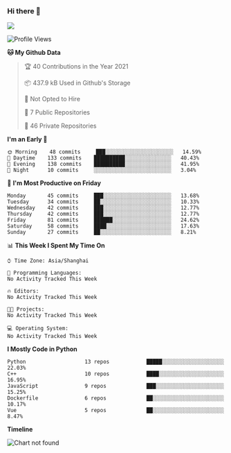 ### Hi there 👋

<!--
**worsecoder/worsecoder** is a ✨ _special_ ✨ repository because its `README.md` (this file) appears on your GitHub profile.

Here are some ideas to get you started:

- 🔭 I’m currently working on ...
- 🌱 I’m currently learning ...
- 👯 I’m looking to collaborate on ...
- 🤔 I’m looking for help with ...
- 💬 Ask me about ...
- 📫 How to reach me: ...
- 😄 Pronouns: ...
- ⚡ Fun fact: ...
-->

![](https://github-readme-stats.vercel.app/api?username=worsecoder&theme=dark)

<!--START_SECTION:waka-->
![Profile Views](http://img.shields.io/badge/Profile%20Views-0-blue)

**🐱 My Github Data** 

> 🏆 40 Contributions in the Year 2021
 > 
> 📦 437.9 kB Used in Github's Storage 
 > 
> 🚫 Not Opted to Hire
 > 
> 📜 7 Public Repositories 
 > 
> 🔑 46 Private Repositories  
 > 
**I'm an Early 🐤** 

```text
🌞 Morning    48 commits     ███░░░░░░░░░░░░░░░░░░░░░░   14.59% 
🌆 Daytime    133 commits    ██████████░░░░░░░░░░░░░░░   40.43% 
🌃 Evening    138 commits    ██████████░░░░░░░░░░░░░░░   41.95% 
🌙 Night      10 commits     ░░░░░░░░░░░░░░░░░░░░░░░░░   3.04%

```
📅 **I'm Most Productive on Friday** 

```text
Monday       45 commits     ███░░░░░░░░░░░░░░░░░░░░░░   13.68% 
Tuesday      34 commits     ██░░░░░░░░░░░░░░░░░░░░░░░   10.33% 
Wednesday    42 commits     ███░░░░░░░░░░░░░░░░░░░░░░   12.77% 
Thursday     42 commits     ███░░░░░░░░░░░░░░░░░░░░░░   12.77% 
Friday       81 commits     ██████░░░░░░░░░░░░░░░░░░░   24.62% 
Saturday     58 commits     ████░░░░░░░░░░░░░░░░░░░░░   17.63% 
Sunday       27 commits     ██░░░░░░░░░░░░░░░░░░░░░░░   8.21%

```


📊 **This Week I Spent My Time On** 

```text
⌚︎ Time Zone: Asia/Shanghai

💬 Programming Languages: 
No Activity Tracked This Week

🔥 Editors: 
No Activity Tracked This Week

🐱‍💻 Projects: 
No Activity Tracked This Week

💻 Operating System: 
No Activity Tracked This Week

```

**I Mostly Code in Python** 

```text
Python                   13 repos            █████░░░░░░░░░░░░░░░░░░░░   22.03% 
C++                      10 repos            ████░░░░░░░░░░░░░░░░░░░░░   16.95% 
JavaScript               9 repos             ███░░░░░░░░░░░░░░░░░░░░░░   15.25% 
Dockerfile               6 repos             ██░░░░░░░░░░░░░░░░░░░░░░░   10.17% 
Vue                      5 repos             ██░░░░░░░░░░░░░░░░░░░░░░░   8.47%

```


**Timeline**

![Chart not found](https://raw.githubusercontent.com/worsecoder/worsecoder/main/charts/bar_graph.png) 


<!--END_SECTION:waka-->
